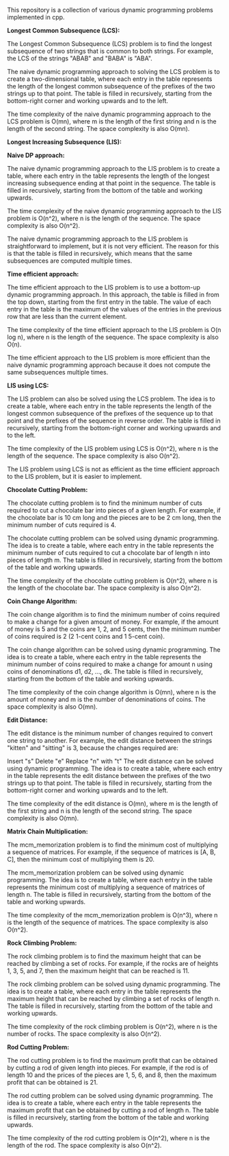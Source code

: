 This repository is a collection of various dynamic programming problems implemented in cpp. 

**Longest Common Subsequence (LCS):**

The Longest Common Subsequence (LCS) problem is to find the longest subsequence of two strings that is common to both strings. For example, the LCS of the strings "ABAB" and "BABA" is "ABA".

The naive dynamic programming approach to solving the LCS problem is to create a two-dimensional table, where each entry in the table represents the length of the longest common subsequence of the prefixes of the two strings up to that point. The table is filled in recursively, starting from the bottom-right corner and working upwards and to the left.

The time complexity of the naive dynamic programming approach to the LCS problem is O(mn), where m is the length of the first string and n is the length of the second string. The space complexity is also O(mn).



**Longest Increasing Subsequence (LIS):**

**Naive DP approach:**

The naive dynamic programming approach to the LIS problem is to create a table, where each entry in the table represents the length of the longest increasing subsequence ending at that point in the sequence. The table is filled in recursively, starting from the bottom of the table and working upwards.

The time complexity of the naive dynamic programming approach to the LIS problem is O(n^2), where n is the length of the sequence. The space complexity is also O(n^2).

The naive dynamic programming approach to the LIS problem is straightforward to implement, but it is not very efficient. The reason for this is that the table is filled in recursively, which means that the same subsequences are computed multiple times.


**Time efficient approach:**

The time efficient approach to the LIS problem is to use a bottom-up dynamic programming approach. In this approach, the table is filled in from the top down, starting from the first entry in the table. The value of each entry in the table is the maximum of the values of the entries in the previous row that are less than the current element.

The time complexity of the time efficient approach to the LIS problem is O(n log n), where n is the length of the sequence. The space complexity is also O(n).

The time efficient approach to the LIS problem is more efficient than the naive dynamic programming approach because it does not compute the same subsequences multiple times.


**LIS using LCS:**

The LIS problem can also be solved using the LCS problem. The idea is to create a table, where each entry in the table represents the length of the longest common subsequence of the prefixes of the sequence up to that point and the prefixes of the sequence in reverse order. The table is filled in recursively, starting from the bottom-right corner and working upwards and to the left.

The time complexity of the LIS problem using LCS is O(n^2), where n is the length of the sequence. The space complexity is also O(n^2).

The LIS problem using LCS is not as efficient as the time efficient approach to the LIS problem, but it is easier to implement.



**Chocolate Cutting Problem:**

The chocolate cutting problem is to find the minimum number of cuts required to cut a chocolate bar into pieces of a given length. For example, if the chocolate bar is 10 cm long and the pieces are to be 2 cm long, then the minimum number of cuts required is 4.

The chocolate cutting problem can be solved using dynamic programming. The idea is to create a table, where each entry in the table represents the minimum number of cuts required to cut a chocolate bar of length n into pieces of length m. The table is filled in recursively, starting from the bottom of the table and working upwards.

The time complexity of the chocolate cutting problem is O(n^2), where n is the length of the chocolate bar. The space complexity is also O(n^2).



**Coin Change Algorithm:**

The coin change algorithm is to find the minimum number of coins required to make a change for a given amount of money. For example, if the amount of money is 5 and the coins are 1, 2, and 5 cents, then the minimum number of coins required is 2 (2 1-cent coins and 1 5-cent coin).

The coin change algorithm can be solved using dynamic programming. The idea is to create a table, where each entry in the table represents the minimum number of coins required to make a change for amount n using coins of denominations d1, d2, ..., dk. The table is filled in recursively, starting from the bottom of the table and working upwards.

The time complexity of the coin change algorithm is O(mn), where n is the amount of money and m is the number of denominations of coins. The space complexity is also O(mn).



**Edit Distance:**

The edit distance is the minimum number of changes required to convert one string to another. For example, the edit distance between the strings "kitten" and "sitting" is 3, because the changes required are:

Insert "s"
Delete "e"
Replace "n" with "t"
The edit distance can be solved using dynamic programming. The idea is to create a table, where each entry in the table represents the edit distance between the prefixes of the two strings up to that point. The table is filled in recursively, starting from the bottom-right corner and working upwards and to the left.

The time complexity of the edit distance is O(mn), where m is the length of the first string and n is the length of the second string. The space complexity is also O(mn).



**Matrix Chain Multiplication:**

The mcm_memorization problem is to find the minimum cost of multiplying a sequence of matrices. For example, if the sequence of matrices is [A, B, C], then the minimum cost of multiplying them is 20.

The mcm_memorization problem can be solved using dynamic programming. The idea is to create a table, where each entry in the table represents the minimum cost of multiplying a sequence of matrices of length n. The table is filled in recursively, starting from the bottom of the table and working upwards.

The time complexity of the mcm_memorization problem is O(n^3), where n is the length of the sequence of matrices. The space complexity is also O(n^2).



**Rock Climbing Problem:**

The rock climbing problem is to find the maximum height that can be reached by climbing a set of rocks. For example, if the rocks are of heights 1, 3, 5, and 7, then the maximum height that can be reached is 11.

The rock climbing problem can be solved using dynamic programming. The idea is to create a table, where each entry in the table represents the maximum height that can be reached by climbing a set of rocks of length n. The table is filled in recursively, starting from the bottom of the table and working upwards.

The time complexity of the rock climbing problem is O(n^2), where n is the number of rocks. The space complexity is also O(n^2).



**Rod Cutting Problem:**

The rod cutting problem is to find the maximum profit that can be obtained by cutting a rod of given length into pieces. For example, if the rod is of length 10 and the prices of the pieces are 1, 5, 6, and 8, then the maximum profit that can be obtained is 21.

The rod cutting problem can be solved using dynamic programming. The idea is to create a table, where each entry in the table represents the maximum profit that can be obtained by cutting a rod of length n. The table is filled in recursively, starting from the bottom of the table and working upwards.

The time complexity of the rod cutting problem is O(n^2), where n is the length of the rod. The space complexity is also O(n^2).
